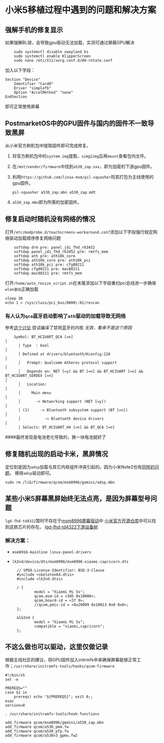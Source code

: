 # 小米5移植过程中遇到的问题和解决方案
## 强解手机的修复显示
如果强解BL锁，会导致gpu驱动无法加载，实测可通过屏蔽GPU解决

        sudo systemctl disable xwayland_ks
        sudo systemctl enable KlipperScreen
        sudo nano /etc/X11/xorg.conf.d/00-rotate.conf

加入以下字段：

    Section "Device"
        Identifier "Card0"
        Driver "simplefb"
        Option "AccelMethod" "none"
    EndSection

即可正常使用屏幕

## PostmarketOS中的GPU固件与国内的固件不一致导致黑屏
从小米官方刷机包中提取固件即可完成修复。

1. 将官方刷机包中的`system.img`提取，`simg2img`后再`mount`查看包内文件。
2. 在`/mnt/vendor/firmware`中找到`a530_zap.xxx`，即为加密的下游gpu固件。
3. 利用`https://github.com/linux-msm/pil-squasher`将其打包为主线使用的gpu固件。

       pil-squasher a530_zap.mbn a530_zap.mdt
5. `a530_zap.mbn`即为所需的加密固件。

## 修复启动时随机没有网络的情况
打开`/etc/modprobe.d/touchscreens-workaround.conf`添加以下字段强行规定网络驱动加载顺序修复网络问题

        softdep drm pre: panel_jdi_fhd_r63452
        softdep panel_jdi_fhd_r63452 pre: rmtfs_mem
        softdep ath pre: ath10k_core
        softdep ath10k_core pre: ath10k_pci
        softdep ath10k_pci pre: cfg80211
        softdep cfg80211 pre: mac80211
        softdep mac80211 pre: rmtfs_mem

打开`/home/auto_resize_script.sh`在末尾添加以下字段重扫pci总线进一步确保`wlan驱动`正确加载

    sleep 30
    echo 1 > /sys/class/pci_bus/0000\:01/rescan

### 有人认为`qca`蓝牙启动影响了`ath`驱动的加载导致无网络
参考[这个讨论](https://bbs.archlinux.org/viewtopic.php?id=281292)
尝试编译了禁用蓝牙的内核 
*无效，看来不是这个原因*

        Symbol: BT_HCIUART_QCA [=n]                                                                                                                                                      │  
          │ Type  : bool                                                                                                                                                                 │  
          │ Defined at drivers/bluetooth/Kconfig:228                                                                                                                                     │  
          │   Prompt: Qualcomm Atheros protocol support                                                                                                                                  │  
          │   Depends on: NET [=y] && BT [=n] && BT_HCIUART [=n] && BT_HCIUART_SERDEV [=n]                                                                                               │  
          │   Location:                                                                                                                                                                  │  
          │     Main menu                                                                                                                                                                │  
          │       -> Networking support (NET [=y])                                                                                                                                       │  
          │ (1)     -> Bluetooth subsystem support (BT [=n])                                                                                                                             │  
          │           -> Bluetooth device drivers                                                                                                                                        │  
          │ Selects: BT_HCIUART_H4 [=n] && BT_QCA [=n]
####最终发现是电池老化导致的，换一块电池就好了        
          

## 修复随机出现的启动卡米，黑屏情况
定位到是因为`adsp`加载与其它内核组件冲突引起的。因为小米Note2也有[同样的问题](https://gitlab.com/postmarketOS/pmaports/-/merge_requests/2283)。
移除`adsp`驱动即可。

    sudo rm /lib/firmware/qcom/msm8996/gemini/adsp.mbn


## 某些小米5屏幕黑屏始终无法点亮，是因为屏幕型号问题
`lgd-fhd-td4322`暂时不存在于[msm8996屏幕驱动](https://gitlab.com/msm8996-mainline/linux/-/tree/msm8996-staging/drivers/gpu/drm/panel)中
[小米官方开源仓库](https://github.com/MiCode/Xiaomi_Kernel_OpenSource/commit/c0379aae3d784d78f304ae6de13ce522f4bbd4cc#diff-b79aee18a3f77cb7324a7b95f5b43684ac64b89299e15b0af894371eff19a2e8R89)中可以找到这款芯片的存在。
[lgd-fhd-td4322下游设备树](https://github.com/MiCode/Xiaomi_Kernel_OpenSource/blob/c0379aae3d784d78f304ae6de13ce522f4bbd4cc/arch/arm/boot/dts/qcom/dsi-panel-lgd-fhd-td4322-cmd.dtsi)

### 解决方案：

- `msm8916-mainline linux-panel-drivers`
- `lk2nd/device/dts/msm8996/msm8996-xiaomi-capricorn.dts`


        // SPDX-License-Identifier: BSD-3-Clause
        #include <skeleton64.dtsi>
        #include <lk2nd.dtsi>
        
        / {
                model = "Xiaomi Mi 5s";
                qcom,msm-id = <305 0x10000>;
                qcom,board-id = <37 0>;
                //qcom,pmic-id = <0x20009 0x10013 0x0 0x0>;
        };
        
        &lk2nd {
                model = "Xiaomi Mi 5s";
                compatible = "xiaomi,capricorn";
        };

## 不这么做也可以驱动，这里仅做记录
根据主线社区的建议，将GPU固件加入initrmfs中来确保屏幕能够正常工作；`/usr/share/initramfs-tools/hooks/qcom-firmware`

    #!/bin/sh
    set -e

    PREREQS=""
    case $1 in
        prereqs) echo "${PREREQS}"; exit 0;;
    esac
    version=0

    . /usr/share/initramfs-tools/hook-functions

    add_firmware qcom/msm8996/gemini/a530_zap.mbn
    add_firmware qcom/a530_pm4.fw
    add_firmware qcom/a530_pfp.fw
    add_firmware qcom/a530v3_gpmu.fw2
